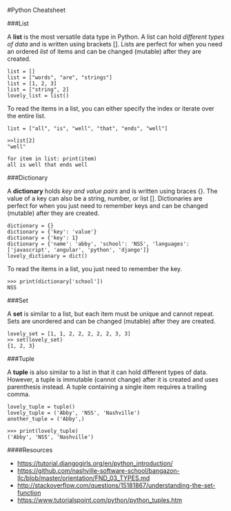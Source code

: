 #Python Cheatsheet

###List

A **list** is the most versatile data type in Python. A list can hold *different types of data* and is written using brackets []. Lists are perfect for when you need an ordered *list* of items and can be changed (mutable) after they are created.

`list = []`  
`list = ["words", "are", "strings"]`  
`list = [1, 2, 3]`    
`list = ["string", 2]`    
`lovely_list = list()`  

To read the items in a list, you can either specify the index or iterate over the entire list. 

`list = ["all", "is", "well", "that", "ends", "well"]`  

`>>list[2]`  
`"well"`    

`for item in list: print(item)`  
`all is well that ends well`  


###Dictionary

A **dictionary** holds *key and value pairs* and is written using braces {}. The value of a key can also be a string, number, or list []. Dictionaries are perfect for when you just need to remember keys and can be changed (mutable) after they are created.

`dictionary = {}`  
`dictionary = {'key': 'value'}`    
`dictionary = {'key': 1}`    
`dictionary = {'name': 'abby', 'school': 'NSS', 'languages': ['javascript', 'angular', 'python', 'django']}`   
`lovely_dictionary = dict()`    

To read the items in a list, you just need to remember the key. 

`>>> print(dictionary['school'])`  
`NSS`  


###Set 

A **set** is similar to a list, but each item must be unique and cannot repeat. Sets are unordered and can be changed (mutable) after they are created.  

`lovely_set = [1, 1, 2, 2, 2, 2, 2, 3, 3]`    
`>> set(lovely_set)`   
`{1, 2, 3}`  


###Tuple

A **tuple** is also similar to a list in that it can hold different types of data. However, a tuple is immutable (cannot change) after it is created and uses parenthesis instead. A tuple containing a single item requires a trailing comma.

`lovely_tuple = tuple()`    
`lovely_tuple = ('Abby', 'NSS', 'Nashville')`    
`another_tuple = ('Abby',)`    

`>>> print(lovely_tuple)`  
`('Abby', 'NSS', 'Nashville')`  


####Resources
* https://tutorial.djangogirls.org/en/python_introduction/  
* https://github.com/nashville-software-school/bangazon-llc/blob/master/orientation/FND_03_TYPES.md
* http://stackoverflow.com/questions/15181867/understanding-the-set-function
* https://www.tutorialspoint.com/python/python_tuples.htm

